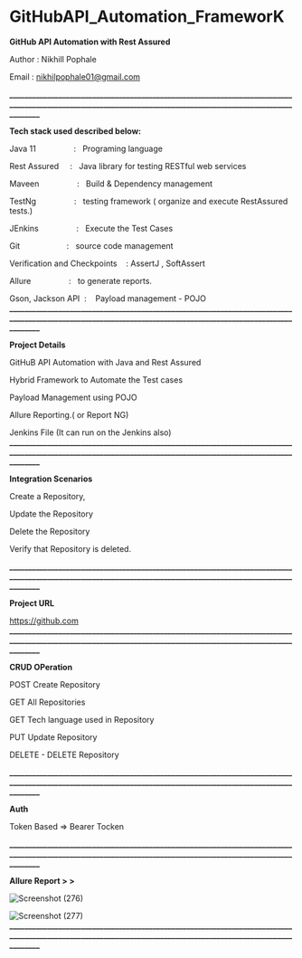 # GitHubAPI_Automation_FrameworK


**GitHub API Automation with Rest Assured**

Author : Nikhill Pophale 

Email : nikhilpophale01@gmail.com

**______________________________________________________________________________________________________________________________________________________________**

**Tech stack used described below:**

Java 11  &nbsp;&nbsp;&nbsp;&nbsp;&nbsp;&nbsp;&nbsp;&nbsp;&nbsp;&nbsp;&nbsp;&nbsp;&nbsp;&nbsp;&nbsp;&nbsp;:    &nbsp;&nbsp;Programing language <br />

Rest Assured  &nbsp;&nbsp;&nbsp;&nbsp;:    &nbsp;&nbsp;Java library for testing RESTful web services<br />

Maveen &nbsp;&nbsp;&nbsp;&nbsp;&nbsp;&nbsp;&nbsp;&nbsp;&nbsp;&nbsp;&nbsp;&nbsp;&nbsp;&nbsp;&nbsp;&nbsp;:    &nbsp;&nbsp;Build & Dependency management<br />

TestNg  &nbsp;&nbsp;&nbsp;&nbsp;&nbsp;&nbsp;&nbsp;&nbsp;&nbsp;&nbsp;&nbsp;&nbsp;&nbsp;&nbsp;&nbsp;&nbsp;:    &nbsp;&nbsp;testing framework ( organize and execute RestAssured tests.)<br />

JEnkins  &nbsp;&nbsp;&nbsp;&nbsp;&nbsp;&nbsp;&nbsp;&nbsp;&nbsp;&nbsp;&nbsp;&nbsp;&nbsp;&nbsp;&nbsp;&nbsp;:    &nbsp;&nbsp;Execute the Test Cases<br />

Git      &nbsp;&nbsp;&nbsp;&nbsp;&nbsp;&nbsp;&nbsp;&nbsp;&nbsp;&nbsp;&nbsp;&nbsp;&nbsp;&nbsp;&nbsp;&nbsp;&nbsp;&nbsp;&nbsp;&nbsp;:    &nbsp;&nbsp;source code management<br />

Verification and Checkpoints &nbsp;&nbsp; : AssertJ , SoftAssert <br /> 

Allure   &nbsp;&nbsp;&nbsp;&nbsp;&nbsp;&nbsp;&nbsp;&nbsp;&nbsp;&nbsp;&nbsp;&nbsp;&nbsp;&nbsp;&nbsp;&nbsp;:    &nbsp;&nbsp;to generate reports.<br />

Gson, Jackson API&nbsp;&nbsp;:    &nbsp;&nbsp; Payload management - POJO <br />
**______________________________________________________________________________________________________________________________________________________________**

**Project Details**

GitHuB API Automation with Java and Rest Assured

Hybrid Framework to Automate the Test cases

Payload Management using POJO

Allure Reporting.( or Report NG)

Jenkins File (It can run on the Jenkins also)<br />
**______________________________________________________________________________________________________________________________________________________________**

**Integration Scenarios**

Create a Repository,

Update the Repository

Delete the Repository

Verify that Repository is deleted.<br />

**______________________________________________________________________________________________________________________________________________________________**

**Project URL**

https://github.com<br />
**______________________________________________________________________________________________________________________________________________________________**

**CRUD OPeration**

POST Create Repository 

GET All Repositories

GET Tech language used in  Repository

PUT Update Repository

DELETE - DELETE Repository <br />

**______________________________________________________________________________________________________________________________________________________________**

**Auth**

Token Based => Bearer Tocken<br />

**______________________________________________________________________________________________________________________________________________________________**

**Allure Report > >**


![Screenshot (276)](https://github.com/Nikhil-Pophale/GitHubAPI_Automation_FrameworK/assets/141396302/09ae2079-a5cc-48cb-ab39-e381d6c5f850)

![Screenshot (277)](https://github.com/Nikhil-Pophale/GitHubAPI_Automation_FrameworK/assets/141396302/1b65e253-27f3-46c8-8b6c-77413cfa1191)
**______________________________________________________________________________________________________________________________________________________________**


